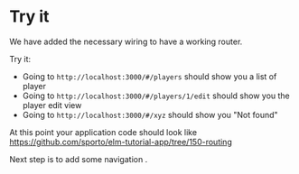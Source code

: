 # Try it

We have added the necessary wiring to have a working router.

Try it:

- Going to `http://localhost:3000/#/players` should show you a list of player
- Going to `http://localhost:3000/#/players/1/edit` should show you the player edit view
- Going to `http://localhost:3000/#/xyz` should show you "Not found"

At this point your application code should look like <https://github.com/sporto/elm-tutorial-app/tree/150-routing>


Next step is to add some navigation .

